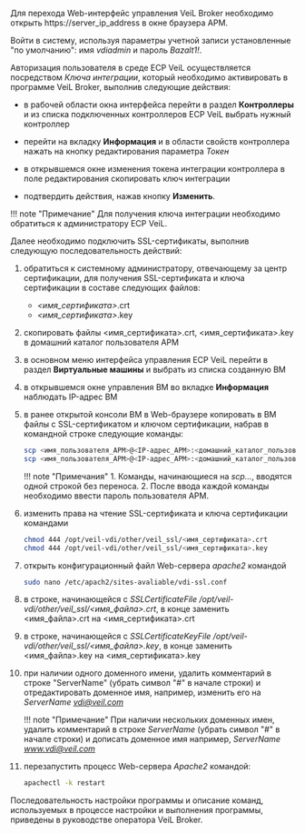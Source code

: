 
Для перехода Web-интерфейс управления VeiL Broker необходимо открыть https://server_ip_address в окне браузера АРМ.
 
Войти в систему, используя параметры учетной записи установленные "по умолчанию": имя *vdiadmin* и пароль *Bazalt1!*. 

Авторизация пользователя в среде ECP VeiL осуществляется посредством *Ключа интеграции*, который необходимо 
активировать в программе VeiL Broker, выполнив следующие действия: 

- в рабочей области окна интерфейса перейти в раздел **Контроллеры** и из списка подключенных 
контроллеров ECP VeiL выбрать нужный контроллер

- перейти на вкладку **Информация** и в области свойств контроллера нажать на кнопку редактирования параметра *Токен*

- в открывшемся окне изменения токена интеграции контроллера в поле редактирования скопировать ключ интеграции

- подтвердить действия, нажав кнопку **Изменить**.

!!! note "Примечание" 
    Для получения ключа интеграции необходимо обратиться к администратору ECP VeiL.

Далее необходимо подключить SSL-сертификаты, выполнив следующую последовательность действий:

1. обратиться к системному администратору, отвечающему за центр сертификации, для получения 
SSL-сертификата и ключа сертификации в составе следующих файлов:
    - *<имя_сертификата>*.crt
    - *<имя_сертификата>*.key

2. скопировать файлы <имя_сертификата>.crt, <имя_сертификата>.key в домашний каталог пользователя АРМ

3. в основном меню интерфейса управления ECP VeiL перейти в раздел **Виртуальные машины** и выбрать 
из списка созданную ВМ

4. в открывшемся окне управления ВМ во вкладке **Информация** наблюдать IP-адрес ВМ

5. в ранее открытой консоли ВМ в Web-браузере копировать в ВМ файлы с SSL-сертификатом и ключом 
сертификации, набрав в командной строке следующие команды:

    ```bash
    scp <имя_пользователя_АРМ>@<IP-адрес_АРМ>:<домашний_каталог_пользователя_АРМ>/<имя_сертификата>.crt</opt/veil-vdi/other/veil_ssl/>
    scp <имя_пользователя_АРМ>@<IP-адрес_АРМ>:<домашний_каталог_пользователя_АРМ>/<имя_сертификата>.key </opt/veil-vdi/other/veil_ssl/>
    ```

    !!! note "Примечания"
        1. Команды, начинающиеся на *scp…*, вводятся одной строкой без переноса.
        2. После ввода каждой команды необходимо ввести пароль пользователя АРМ.

6. изменить права на чтение SSL-сертификата и ключа сертификации командами
    ```bash
    chmod 444 /opt/veil-vdi/other/veil_ssl/<имя_сертификата>.crt
    chmod 444 /opt/veil-vdi/other/veil_ssl/<имя_сертификата>.key 
   ```

7. открыть конфигурационный файл Web-сервера *apache2* командой
    ```bash
    sudo nano /etc/apach2/sites-avaliable/vdi-ssl.conf
    ```
      
8. в строке, начинающейся с *SSLCertificateFile /opt/veil-vdi/other/veil_ssl/<имя_файла>.crt*, 
   в конце заменить <имя_файла>.crt на <имя_сертификата>.crt
   
9. в строке, начинающейся с *SSLCertificateKeyFile /opt/veil-vdi/other/veil_ssl/<имя_файла>.key*, 
   в конце заменить <имя_файла>.key на <имя_сертификата>.key

10. при наличии одного доменного имени, удалить комментарий в строке "ServerName" (убрать символ "#" 
   в начале строки) и отредактировать доменное имя, например, изменить его на *ServerName vdi@veil.com*

    !!! note "Примечание"
        При наличии нескольких доменных имен, удалить комментарий в строке *ServerName* 
        (убрать символ "#" в начале строки) и дописать доменное имя например, *ServerName www.vdi@veil.com*

11. перезапустить процесс Web-сервера *Apache2* командой:
    ```bash
    apachectl -k restart
    ```

Последовательность настройки программы и описание команд, используемых в процессе настройки и 
выполнения программы, приведены в руководстве оператора VeiL Broker.
